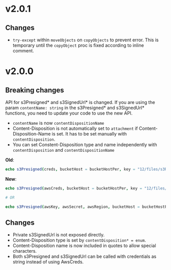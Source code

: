# v2.0.1

## Changes

* `try-except` within `moveObjects` on `copyObjects` to prevent error. This is temporary until the `copyObject` proc is fixed according to inline comment.


# v2.0.0

## Breaking changes

API for s3Presigned* and s3SignedUrl* is changed. If you are using the param
`contentName: string` in the s3Presigned* and s3SignedUrl* functions, you need
to update your code to use the new API.

* `contentName` is now `contentDispositionName`
* Content-Disposition is not automatically set to `attachment` if Content-
    Disposition-Name is set. It has to be set manually with `contentDisposition`.
* You can set Constent-Disposition type and name independently with
    `contentDisposition` and `contentDispositionName`

**Old**:
```nim
echo s3Presigned(creds, bucketHost = bucketHostPer, key = "12/files/s3RDRB6II4i9pbswsVppmAreU24nmP1n.pdf", contentName="Filename XX", setContentType=true, fileExt=".pdf", expireInSec="432000")
```

**New**:
```nim
echo s3Presigned(awsCreds, bucketHost = bucketHostPer, key = "12/files/s3RDRB6II4i9pbswsVppmAreU24nmP1n.pdf", contentDisposition = CDTattachment, contentDispositionName="Filename XX", setContentType=true, fileExt=".pdf", expireInSec="432000")

# OR

echo s3Presigned(awsKey, awsSecret, awsRegion, bucketHost = bucketHostPer, key = "12/files/s3RDRB6II4i9pbswsVppmAreU24nmP1n.pdf", contentDisposition = CDTattachment, contentDispositionName="Filename XX", setContentType=true, fileExt=".pdf", expireInSec="432000", accessToken = awsToken)
```


## Changes

* Private s3SignedUrl is not exposed directly.
* Content-Disposition type is set by `contentDisposition* = enum`.
* Content-Disposition name is now included in quotes to allow special characters.
* Both s3Presigned and s3SignedUrl can be called with credentials as string
    instead of using AwsCreds.
